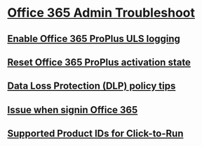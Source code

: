 # [Office 365 Admin Troubleshoot](../admin.md)

## [Enable Office 365 ProPlus ULS logging](../how-to-enable-office-365-proplus-uls-logging.md)

## [Reset Office 365 ProPlus activation state](../reset-office-365-proplus-activation-state.md)

## [Data Loss Protection (DLP) policy tips](../troubleshooting-data-loss-protection-policy-tips.md)

## [Issue when signin Office 365](../exchange-online-application-service-principal-disabled.md)

## [Supported Product IDs for Click-to-Run](../product-ids-that-are-supported-by-the-office-deployment-tool-for-click-to-run.md)